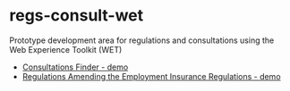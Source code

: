 # regs-consult-wet
Prototype development area for regulations and consultations using the Web Experience Toolkit (WET)
 - [Consultations Finder - demo](http://canada-ca.github.io/regs-consult-wet/consultation/consultations-finder-en-en.html)
 - [Regulations Amending the Employment Insurance Regulations - demo](http://canada-ca.github.io/regs-consult-wet/consultation/reg2-en.html)
